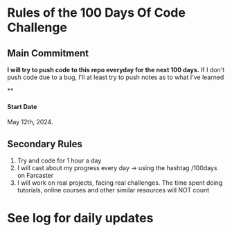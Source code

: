 # Rules of the 100 Days Of Code Challenge

## Main Commitment
**I will try to push code to this repo everyday for the next 100 days.**
If I don't push code due to a bug, I'll at least try to push notes as to what I've learned

**
#### Start Date
May 12th, 2024.

## Secondary Rules
1. Try and code for 1 hour a day
2. I will cast about my progress every day -> using the hashtag /100days on Farcaster
3. I will work on real projects, facing real challenges. The time spent doing tutorials, online courses and other similar resources will NOT count 

# See log for daily updates
